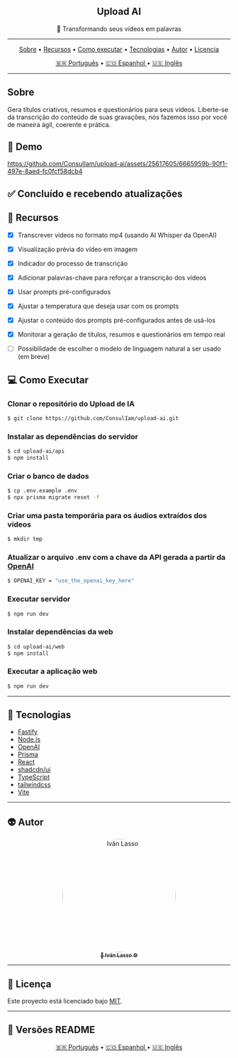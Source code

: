 <h2 align="center"> 
	Upload AI
</h2>
<p align="center">🧠 Transformando seus vídeos em palavras</p>


---



<p align="center">
 <a href="#sobre">Sobre</a> •
 <a href="#rocket-recursos">Recursos</a> •
 <a href="#computer-como-executar">Como executar</a> • 
 <a href="#wrench-tecnologias">Tecnologias</a> •  
 <a href="#alien-autor">Autor</a> • 
 <a href="#bookmark_tabs-licencia">Licencia</a>
</p>

<p align="center">
 <a href="./README-pt.md">🇧🇷 Português</a> •
 <a href="./README-es.md">🇨🇴 Espanhol </a> •
 <a href="./README.md">🇺🇸 Inglês</a>
</p>

---


## Sobre

Gera títulos criativos, resumos e questionários para seus vídeos. Liberte-se da transcrição do conteúdo de suas gravações, nós fazemos isso por você de maneira ágil, coerente e prática.



## :movie_camera: Demo

https://github.com/ConsulIam/upload-ai/assets/25617605/6665959b-90f1-497e-8aed-fc0fcf58dcb4



## :white_check_mark: Concluído e recebendo atualizações



## :rocket: Recursos

- [x] Transcrever vídeos no formato mp4 (usando AI Whisper da OpenAI)
- [x] Visualização prévia do vídeo em imagem
- [x] Indicador do processo de transcrição
- [x] Adicionar palavras-chave para reforçar a transcrição dos vídeos
- [x] Usar prompts pré-configurados
- [x] Ajustar a temperatura que deseja usar com os prompts
- [x] Ajustar o conteúdo dos prompts pré-configurados antes de usá-los
- [x] Monitorar a geração de títulos, resumos e questionários em tempo real
- [ ] Possibilidade de escolher o modelo de linguagem natural a ser usado (em breve)



## :computer: Como Executar

### Clonar o repositório do Upload de IA

```bash
$ git clone https://github.com/ConsulIam/upload-ai.git
```

### Instalar as dependências do servidor

```bash
$ cd upload-ai/api
$ npm install
```

### Criar o banco de dados

```bash
$ cp .env.example .env
$ npx prisma migrate reset -f
```

### Criar uma pasta temporária para os áudios extraídos dos vídeos

```bash
$ mkdir tmp
```

### Atualizar o arquivo .env com a chave da API gerada a partir da [OpenAI](https://platform.openai.com/account/api-keys)

```bash
$ OPENAI_KEY = "use_the_openai_key_here"
```

### Executar servidor

```bash
$ npm run dev
```

### Instalar dependências da web

```bash
$ cd upload-ai/web
$ npm install
```

### Executar a aplicação web

```bash
$ npm run dev
```

---

## :wrench: Tecnologias

- [Fastify](https://fastify.dev/)
- [Node.js](https://nodejs.org/en/)
- [OpenAI](https://openai.com/)
- [Prisma](https://www.prisma.io/)
- [React](https://pt-br.reactjs.org/)
- [shadcdn/ui](https://ui.shadcn.com/)
- [TypeScript](https://www.typescriptlang.org/)
- [tailwindcss](https://tailwindcss.com/)
- [Vite](https://vitejs.dev/)

---

## :alien: Autor

<p align="center">
	<a
		href="https://bc.consuliam.com">
		<img style="border-radius: 50%;"
		src="https://avatars.githubusercontent.com/u/25617605?v=4"
		width="256px;"
		alt="Iván Lasso"/>
	<br />
	</a>
	<a
		href="https://bc.consuliam.com"
		title="ConsulIAm">
		<sub>
			<b>🤖 Iván Lasso ⚙️</b>
		</sub>
	</a>
	<br />
 </p>

---

## :bookmark_tabs: Licença

Este proyecto está licenciado bajo [MIT](./LICENSE).

---

## :book: Versões README

<p align="center">
 <a href="./README-pt.md">🇧🇷 Português</a> •
 <a href="./README-es.md">🇨🇴 Espanhol </a> •
 <a href="./README.md">🇺🇸 Inglês</a>
</p>